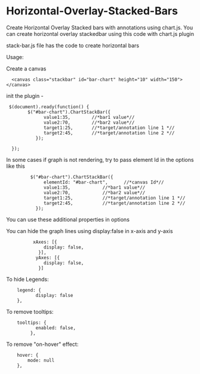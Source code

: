 # Horizontal-Overlay-Stacked-Bars
Create Horizontal Overlay Stacked bars with annotations using chart.js.
You can create horizontal overlay stackedbar using this code with chart.js plugin

stack-bar.js file has the code to create horizontal bars

Usage: 

Create a canvas 

      <canvas class="stackbar" id="bar-chart" height="10" width="150"></canvas>
      
 init the plugin -
 
     $(document).ready(function() {	 
            $("#bar-chart").ChartStackBar({
                  value1:35,  		//*bar1 value*//
                  value2:70,		//*bar2 value*//
                  target1:25, 		//*target/annotation line 1 *//
                  target2:45,		//*target/annotation line 2 *//
               });

      });


In some cases if graph is not rendering, try to pass element Id in the options like this

             $("#bar-chart").ChartStackBar({
                  elementId: "#bar-chart",  	//*canvas Id*//
                  value1:35,  			//*bar1 value*//
                  value2:70,			//*bar2 value*//
                  target1:25, 			//*target/annotation line 1 *//
                  target2:45,			//*target/annotation line 2 *//	
               }); 
You can use these additional properties in options

You can hide the graph lines using display:false in x-axis and y-axis

              xAxes: [{
                  display: false,
                }],
               yAxes: [{
                  display: false,
                }]
      
To hide Legends:

		legend: {
        	   display: false
	 	},
		
To remove tooltips:		

		tooltips: {
        	   enabled: false,
     		 },

To remove "on-hover" effect:

		hover: {
		    mode: null
		},

		
    
	   	 	
